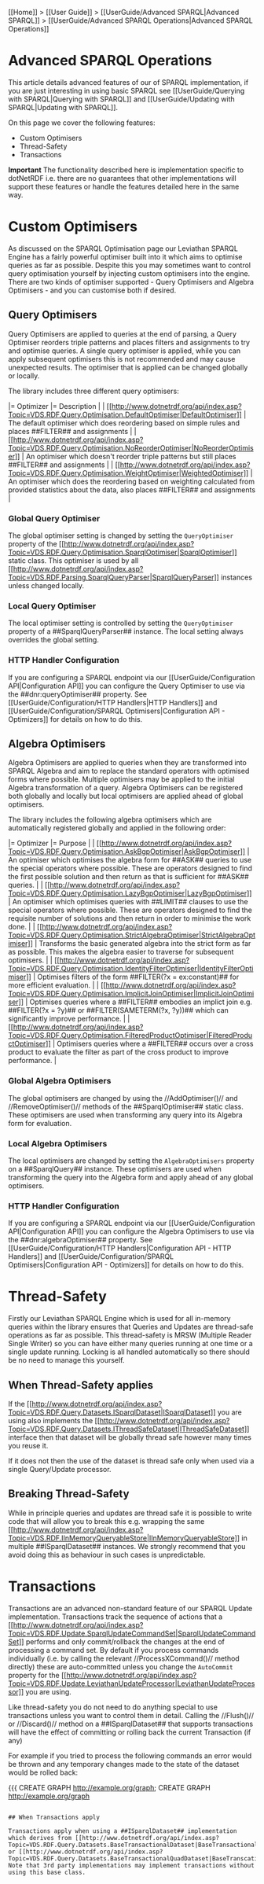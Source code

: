 [[Home]] > [[User Guide]] > [[UserGuide/Advanced SPARQL|Advanced SPARQL]] > [[UserGuide/Advanced SPARQL Operations|Advanced SPARQL Operations]]

# Advanced SPARQL Operations 

This article details advanced features of our of SPARQL implementation, if you are just interesting in using basic SPARQL see [[UserGuide/Querying with SPARQL|Querying with SPARQL]] and [[UserGuide/Updating with SPARQL|Updating with SPARQL]].

On this page we cover the following features:

* Custom Optimisers
* Thread-Safety
* Transactions

**Important** The functionality described here is implementation specific to dotNetRDF i.e. there are no guarantees that other implementations will support these features or handle the features detailed here in the same way.

# Custom Optimisers 

As discussed on the SPARQL Optimisation page our Leviathan SPARQL Engine has a fairly powerful optimiser built into it which aims to optimise queries as far as possible. Despite this you may sometimes want to control query optimisation yourself by injecting custom optimisers into the engine. There are two kinds of optimiser supported - Query Optimisers and Algebra Optimisers - and you can customise both if desired.

## Query Optimisers 

Query Optimisers are applied to queries at the end of parsing, a Query Optimiser reorders triple patterns and places filters and assignments to try and optimise queries. A single query optimiser is applied, while you can apply subsequent optimisers this is not recommended and may cause unexpected results. The optimiser that is applied can be changed globally or locally.

The library includes three different query optimisers:

|= Optimizer |= Description |
| [[http://www.dotnetrdf.org/api/index.asp?Topic=VDS.RDF.Query.Optimisation.DefaultOptimiser|DefaultOptimiser]] | The default optimiser which does reordering based on simple rules and places ##FILTER## and assignments |
| [[http://www.dotnetrdf.org/api/index.asp?Topic=VDS.RDF.Query.Optimisation.NoReorderOptimiser|NoReorderOptimiser]] | An optimiser which doesn't reorder triple patterns but still places ##FILTER## and assignments |
| [[http://www.dotnetrdf.org/api/index.asp?Topic=VDS.RDF.Query.Optimisation.WeightOptimiser|WeightedOptimiser]] | An optimiser which does the reordering based on weighting calculated from provided statistics about the data, also places ##FILTER## and assignments |

### Global Query Optimiser 

The global optimiser setting is changed by setting the `QueryOptimiser` property of the [[http://www.dotnetrdf.org/api/index.asp?Topic=VDS.RDF.Query.Optimisation.SparqlOptimiser|SparqlOptimiser]] static class. This optimiser is used by all [[http://www.dotnetrdf.org/api/index.asp?Topic=VDS.RDF.Parsing.SparqlQueryParser|SparqlQueryParser]] instances unless changed locally.

### Local Query Optimiser 

The local optimiser setting is controlled by setting the `QueryOptimiser` property of a ##SparqlQueryParser## instance. The local setting always overrides the global setting.

### HTTP Handler Configuration 

If you are configuring a SPARQL endpoint via our [[UserGuide/Configuration API|Configuration API]] you can configure the Query Optimiser to use via the ##dnr:queryOptimiser## property. See [[UserGuide/Configuration/HTTP Handlers|HTTP Handlers]] and [[UserGuide/Configuration/SPARQL Optimisers|Configuration API - Optimizers]] for details on how to do this.

## Algebra Optimisers 

Algebra Optimisers are applied to queries when they are transformed into SPARQL Algebra and aim to replace the standard operators with optimised forms where possible. Multiple optimisers may be applied to the initial Algebra transformation of a query. Algebra Optimisers can be registered both globally and locally but local optimisers are applied ahead of global optimisers.

The library includes the following algebra optimisers which are automatically registered globally and applied in the following order:

|= Optimizer |= Purpose |
| [[http://www.dotnetrdf.org/api/index.asp?Topic=VDS.RDF.Query.Optimisation.AskBgpOptimiser|AskBgpOptimiser]] | An optimiser which optimises the algebra form for ##ASK## queries to use the special operators where possible. These are operators designed to find the first possible solution and then return as that is sufficient for ##ASK## queries. |
| [[http://www.dotnetrdf.org/api/index.asp?Topic=VDS.RDF.Query.Optimisation.LazyBgpOptimiser|LazyBgpOptimiser]] | An optimiser which optimises queries with ##LIMIT## clauses to use the special operators where possible. These are operators designed to find the requisite number of solutions and then return in order to minimise the work done. |
| [[http://www.dotnetrdf.org/api/index.asp?Topic=VDS.RDF.Query.Optimisation.StrictAlgebraOptimiser|StrictAlgebraOptimiser]] | Transforms the basic generated algebra into the strict form as far as possible. This makes the algebra easier to traverse for subsequent optimisers. |
| [[http://www.dotnetrdf.org/api/index.asp?Topic=VDS.RDF.Query.Optimisation.IdentityFilterOptimiser|IdentityFilterOptimiser]] | Optimises filters of the form ##FILTER(?x = ex:constant)## for more efficient evaluation. |
| [[http://www.dotnetrdf.org/api/index.asp?Topic=VDS.RDF.Query.Optimisation.ImplicitJoinOptimiser|ImplicitJoinOptimiser]] | Optimises queries where a ##FILTER## embodies an implict join e.g. ##FILTER(?x = ?y)## or ##FILTER(SAMETERM(?x, ?y))## which can significantly improve performance. |
| [[http://www.dotnetrdf.org/api/index.asp?Topic=VDS.RDF.Query.Optimisation.FilteredProductOptimiser|FilteredProductOptimiser]] | Optimisers queries where a ##FILTER## occurs over a cross product to evaluate the filter as part of the cross product to improve performance. |

### Global Algebra Optimisers 

The global optimisers are changed by using the //AddOptimiser()// and //RemoveOptimiser()// methods of the ##SparqlOptimiser## static class. These optimisers are used when transforming any query into its Algebra form for evaluation.

### Local Algebra Optimisers 

The local optimisers are changed by setting the `AlgebraOptimisers` property on a ##SparqlQuery## instance. These optimisers are used when transforming the query into the Algebra form and apply ahead of any global optimisers.

### HTTP Handler Configuration 

If you are configuring a SPARQL endpoint via our [[UserGuide/Configuration API|Configuration API]] you can configure the Algebra Optimisers to use via the ##dnr:algebraOptimiser## property. See [[UserGuide/Configuration/HTTP Handlers|Configuration API - HTTP Handlers]] and [[UserGuide/Configuration/SPARQL Optimisers|Configuration API - Optimizers]] for details on how to do this.

# Thread-Safety 

Firstly our Leviathan SPARQL Engine which is used for all in-memory queries within the library ensures that Queries and Updates are thread-safe operations as far as possible. This thread-safety is MRSW (Multiple Reader Single Writer) so you can have either many queries running at one time or a single update running. Locking is all handled automatically so there should be no need to manage this yourself.

## When Thread-Safety applies 

If the [[http://www.dotnetrdf.org/api/index.asp?Topic=VDS.RDF.Query.Datasets.ISparqlDataset|ISparqlDataset]] you are using also implements the [[http://www.dotnetrdf.org/api/index.asp?Topic=VDS.RDF.Query.Datasets.IThreadSafeDataset|IThreadSafeDataset]] interface then that dataset will be globally thread safe however many times you reuse it.

If it does not then the use of the dataset is thread safe only when used via a single Query/Update processor.

## Breaking Thread-Safety 

While in principle queries and updates are thread safe it is possible to write code that will allow you to break this e.g. wrapping the same [[http://www.dotnetrdf.org/api/index.asp?Topic=VDS.RDF.IInMemoryQueryableStore|IInMemoryQueryableStore]] in multiple ##ISparqlDataset## instances. We strongly recommend that you avoid doing this as behaviour in such cases is unpredictable.

# Transactions 

Transactions are an advanced non-standard feature of our SPARQL Update implementation. Transactions track the sequence of actions that a [[http://www.dotnetrdf.org/api/index.asp?Topic=VDS.RDF.Update.SparqlUpdateCommandSet|SparqlUpdateCommandSet]] performs and only commit/rollback the changes at the end of processing a command set. By default if you process commands individually (i.e. by calling the relevant //ProcessXCommand()// method directly) these are auto-committed unless you change the `AutoCommit` property for the [[http://www.dotnetrdf.org/api/index.asp?Topic=VDS.RDF.Update.LeviathanUpdateProcessor|LeviathanUpdateProcessor]] you are using.

Like thread-safety you do not need to do anything special to use transactions unless you want to control them in detail. Calling the //Flush()// or //Discard()// method on a ##ISparqlDataset## that supports transactions will have the effect of committing or rolling back the current Transaction (if any)

For example if you tried to process the following commands an error would be thrown and any temporary changes made to the state of the dataset would be rolled back:

{{{
CREATE GRAPH <http://example.org/graph>;
CREATE GRAPH <http://example.org/graph>
```

## When Transactions apply 

Transactions apply when using a ##ISparqlDataset## implementation which derives from [[http://www.dotnetrdf.org/api/index.asp?Topic=VDS.RDF.Query.Datasets.BaseTransactionalDataset|BaseTransactionalDataset]] or [[http://www.dotnetrdf.org/api/index.asp?Topic=VDS.RDF.Query.Datasets.BaseTransactionalQuadDataset|BaseTranscationalQuadDataset]]. Note that 3rd party implementations may implement transactions without using this base class.